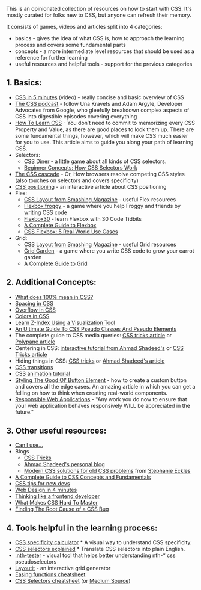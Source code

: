 This is an opinionated collection of resources on how to start with CSS. It's mostly curated for folks new to CSS, but anyone can refresh their memory.

It consists of games, videos and articles split into 4 categories:

* basics - gives the idea of what CSS is, how to approach the learning process and covers some fundamental parts
* concepts - a more intermediate level resources that should be used as a reference for further learning
* useful resources and helpful tools - support for the previous categories

## 1. Basics:

* [CSS in 5 minutes](https://www.youtube.com/watch?v=Z4pCqK-V_Wo&feature=youtu.be&ab_channel=CodeDripbyAaronJack) (video) - really concise and basic overview of CSS
* [The CSS podcast](https://thecsspodcast.libsyn.com/) - follow Una Kravets and Adam Argyle, Developer Advocates from Google, who gleefully breakdown complex aspects of CSS into digestible episodes covering everything
* [How To Learn CSS](https://www.smashingmagazine.com/2019/01/how-to-learn-css/) - You don’t need to commit to memorizing every CSS Property and Value, as there are good places to look them up. There are some fundamental things, however, which will make CSS much easier for you to use. This article aims to guide you along your path of learning CSS.
* Selectors:
  * [CSS Diner](https://flukeout.github.io/) - a little game about all kinds of CSS selectors.
  * [Beginner Concepts: How CSS Selectors Work](https://css-tricks.com/how-css-selectors-work/)
* [The CSS cascade](https://wattenberger.com/blog/css-cascade) - Or, How browsers resolve competing CSS styles (also touches on selectors and covers specificity)
* [CSS positioning](https://ishadeed.com/article/learn-css-positioning/) - an interactive article about CSS positioning
* Flex:
	* [CSS Layout from Smashing Magazine](https://www.smashingmagazine.com/guides/css-layout/) - useful Flex resources
	* [Flexbox froggy](https://flexboxfroggy.com/) - a game where you help Froggy and friends by writing CSS code
	* [Flexbox30](https://www.samanthaming.com/flexbox30/) - learn Flexbox with 30 Code Tidbits
	* [A Complete Guide to Flexbox](https://css-tricks.com/snippets/css/a-guide-to-flexbox/)
	* [CSS Flexbox: 5 Real World Use Cases](https://ishadeed.com/article/flexbox-real-world-use-cases/)
* Grid:
	* [CSS Layout from Smashing Magazine](https://www.smashingmagazine.com/guides/css-layout/) - useful Grid resources
	* [Grid Garden](https://cssgridgarden.com/) - a game where you write CSS code to grow your carrot garden
	* [A Complete Guide to Grid](https://css-tricks.com/snippets/css/complete-guide-grid/)

## 2. Additional Concepts:

* [What does 100% mean in CSS?](https://wattenberger.com/blog/css-percents)
* [Spacing in CSS](https://ishadeed.com/article/spacing-in-css/)
* [Overflow in CSS](https://ishadeed.com/article/overflow-css/)
* [Colors in CSS](https://ishadeed.com/article/css-color/)
* [Learn Z-Index Using a Visualization Tool](https://thirumanikandan.com/posts/learn-z-index-using-a-visualization-tool)
* [An Ultimate Guide To CSS Pseudo Classes And Pseudo Elements](https://www.smashingmagazine.com/2016/05/an-ultimate-guide-to-css-pseudo-classes-and-pseudo-elements/)
* The complete guide to CSS media queries: [CSS tricks article](https://css-tricks.com/a-complete-guide-to-css-media-queries/) or [Polypane article](https://polypane.app/blog/the-complete-guide-to-css-media-queries/)
* Centering in CSS: [interactive tutorial from Ahmad Shadeed's](https://ishadeed.com/article/learn-css-centering/) or [CSS Tricks article](https://css-tricks.com/centering-css-complete-guide/)
* Hiding things in CSS: [CSS tricks](https://css-tricks.com/comparing-various-ways-to-hide-things-in-css/) or [Ahmad Shadeed's article](https://ishadeed.com/article/hiding-web/)
* [CSS transitions](https://css-tricks.com/almanac/properties/t/transition/)
* [CSS animation tutorial](https://jst.hashnode.dev/css-animation-tutorial)
* [Styling The Good Ol' Button Element](https://ishadeed.com/article/styling-the-good-old-button/) - how to create a custom button and covers all the edge cases. An amazing article in which you can get a felling on how to think when creating real-world components.
* [Responsible Web Applications](https://responsibleweb.app/) - "Any work you do now to ensure that your web application behaves responsively WILL be appreciated in the future."

## 3. Other useful resources:

* [Can I use...](https://caniuse.com/)
* Blogs
	* [CSS Tricks](https://css-tricks.com/)
	* [Ahmad Shadeed's personal blog](https://ishadeed.com/)
	* [Modern CSS solutions for old CSS problems](https://moderncss.dev/) from [Stephanie Eckles](https://thinkdobecreate.com/)
* [A Complete Guide to CSS Concepts and Fundamentals](https://www.taniarascia.com/overview-of-css-concepts/)
* [CSS tips for new devs](https://amberwilson.co.uk/blog/css-tips-for-new-devs/)
* [Web Design in 4 minutes](https://jgthms.com/web-design-in-4-minutes/)
* [Thinking like a frontend developer](https://ishadeed.com/article/thinking-like-a-front-end-developer/)
* [What Makes CSS Hard To Master](https://timseverien.com/posts/2020-12-06-what-makes-css-hard-to-master/)
* [Finding The Root Cause of a CSS Bug](https://ishadeed.com/article/finding-the-root-cause/)

## 4. Tools helpful in the learning process:

* [CSS specificity calculator](https://specificity.keegan.st/) * A visual way to understand CSS specificity.
* [CSS selectors explained](https://hugogiraudel.github.io/selectors-explained/) * Translate CSS selectors into plain English.
* [:nth-tester](https://css-tricks.com/examples/nth-child-tester/) - visual tool that helps better understanding nth-\* css pseudoselectors
* [Layoutit](https://grid.layoutit.com/) - an interactive grid generator
* [Easing functions cheatsheet](https://easings.net/en)
* [CSS Selectors cheatsheet](https://www.dropbox.com/s/h2hni9o1m1di989/CSS%20selectors%20cheatsheet.pdf) (or [Medium Source](https://medium.com/design-code-repository/css-selectors-cheatsheet-details-9593bc204e3f))

